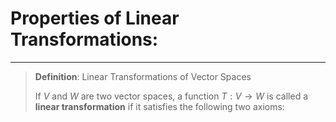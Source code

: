 # Properties of Linear Transformations:
***

> **Definition**: Linear Transformations of Vector Spaces
>
>
>
>If $V$ and $W$ are two vector spaces, a function $T:V\to W$ is called a **linear transformation** if it satisfies the following two axioms: